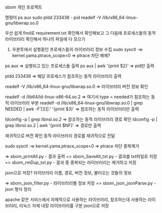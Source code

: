 sbom 개인 프로젝트

명령어
ps aux
sudo pldd 233438 - pid
readelf -V /lib/x86_64-linux-gnu/libwrap.so.0

우선 쉽게 find로 requirement.txt 확인해서 확인해보고
그 다음에 프로세스들의 동적 라이브러리 확인해서 하나의 파일에 다 모으기


1. 우분투에서 실행중인 프로세스들의 라이브러리 정보 수집
sudo sysctl -w kernel.yama.ptrace_scope=0 => ptrace 차단 해제?

ps aux => 실행되고 있는 프로세스들 출력
ps aux | awk '{print $2}' => pid만 출력

pldd 233438 => 해당 프로세스가 참조하는 동적 라이브러리 출력

readelf -V /lib/x86_64-linux-gnu/libwrap.so.0 => 라이브러리 버전 정보 확인

readelf -d /lib64/ld-linux-x86-64.so.2 => 여기서 type = needed가 참조하는 동적 라이브러리 부분
readelf -d /lib/x86_64-linux-gnu/libwrap.so.0 | grep NEEDED | awk -F'[][]|:' '{print $3}' => 참조하는 동적 라이브러리만 출력

ldconfig -p | grep libnsl.so.2 => 참조하는 동적 라이브러리 경로 확인
ldconfig -p | grep libnsl.so.2 | awk '{print $NF}' => 경로만 출력

재귀적으로 버전 확인
동적 라이브러리 경로를 재귀적으로 전달

sudo sysctl -w kernel.yama.ptrace_scope=0 => ptrace 차단
중복제거

=> sbom_printAll.py - 결과 출력
=> sbom_SaveAll_txt.py - 결과를 txt파일로 저장
=> sbom_rmDup_txt.py - 결과 중 중복되는 라이브러리는 제거하고 저장



json으로 저장?
라이브러리 이름, 경로, 버전 정보, 불러오는 것들의 정보

=> sbom_json_filter.py - 라이브러리별 정보 저장
=> sbom_json_jsonParse.py - json 형식 정리



apache 같은 서비스에서 자체적으로 사용하는 라이브러리, 참조하는데 사용하는 라이브러리, 리눅스 자체 내장 라이브러리를 구분
json으로 저장